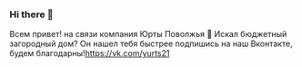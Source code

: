 ### Hi there 👋

<!--
**Yurta21/Yurta21** is a ✨ _special_ ✨ repository because its `README.md` (this file) appears on your GitHub profile.

Here are some ideas to get you started:

- 🔭 I’m currently working on ...
- 🌱 I’m currently learning ...
- 👯 I’m looking to collaborate on ...
- 🤔 I’m looking for help with ...
- 💬 Ask me about ...
- 📫 How to reach me: ...
- 😄 Pronouns: ...
- ⚡ Fun fact: ...
-->
Всем привет! на связи компания Юрты Поволжья  🌲
Искал бюджетный загородный дом? Он нашел тебя быстрее 
подпишись на наш Вконтакте, будем благодарны!https://vk.com/yurts21
